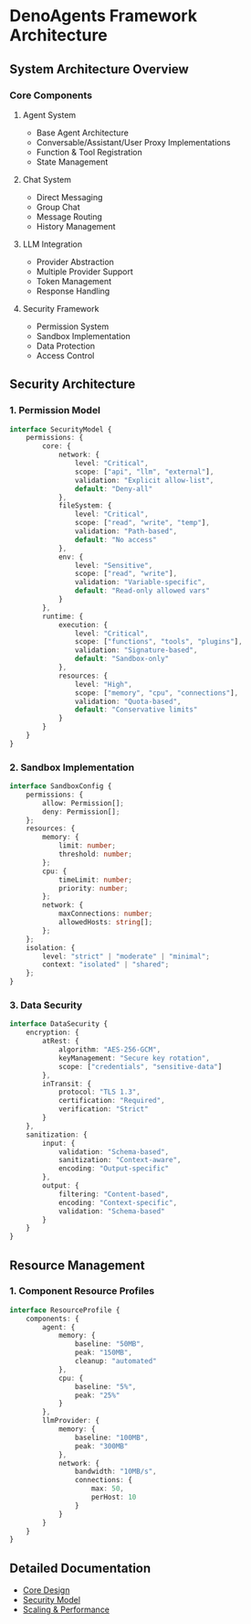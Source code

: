 # DenoAgents Framework Architecture

## System Architecture Overview

### Core Components
1. Agent System
   - Base Agent Architecture
   - Conversable/Assistant/User Proxy Implementations
   - Function & Tool Registration
   - State Management

2. Chat System
   - Direct Messaging
   - Group Chat
   - Message Routing
   - History Management

3. LLM Integration
   - Provider Abstraction
   - Multiple Provider Support
   - Token Management
   - Response Handling

4. Security Framework
   - Permission System
   - Sandbox Implementation
   - Data Protection
   - Access Control

## Security Architecture

### 1. Permission Model
```typescript
interface SecurityModel {
    permissions: {
        core: {
            network: {
                level: "Critical",
                scope: ["api", "llm", "external"],
                validation: "Explicit allow-list",
                default: "Deny-all"
            },
            fileSystem: {
                level: "Critical",
                scope: ["read", "write", "temp"],
                validation: "Path-based",
                default: "No access"
            },
            env: {
                level: "Sensitive",
                scope: ["read", "write"],
                validation: "Variable-specific",
                default: "Read-only allowed vars"
            }
        },
        runtime: {
            execution: {
                level: "Critical",
                scope: ["functions", "tools", "plugins"],
                validation: "Signature-based",
                default: "Sandbox-only"
            },
            resources: {
                level: "High",
                scope: ["memory", "cpu", "connections"],
                validation: "Quota-based",
                default: "Conservative limits"
            }
        }
    }
}
```

### 2. Sandbox Implementation
```typescript
interface SandboxConfig {
    permissions: {
        allow: Permission[];
        deny: Permission[];
    };
    resources: {
        memory: {
            limit: number;
            threshold: number;
        };
        cpu: {
            timeLimit: number;
            priority: number;
        };
        network: {
            maxConnections: number;
            allowedHosts: string[];
        };
    };
    isolation: {
        level: "strict" | "moderate" | "minimal";
        context: "isolated" | "shared";
    };
}
```

### 3. Data Security
```typescript
interface DataSecurity {
    encryption: {
        atRest: {
            algorithm: "AES-256-GCM",
            keyManagement: "Secure key rotation",
            scope: ["credentials", "sensitive-data"]
        },
        inTransit: {
            protocol: "TLS 1.3",
            certification: "Required",
            verification: "Strict"
        }
    },
    sanitization: {
        input: {
            validation: "Schema-based",
            sanitization: "Context-aware",
            encoding: "Output-specific"
        },
        output: {
            filtering: "Content-based",
            encoding: "Context-specific",
            validation: "Schema-based"
        }
    }
}
```

## Resource Management

### 1. Component Resource Profiles
```typescript
interface ResourceProfile {
    components: {
        agent: {
            memory: {
                baseline: "50MB",
                peak: "150MB",
                cleanup: "automated"
            },
            cpu: {
                baseline: "5%",
                peak: "25%"
            }
        },
        llmProvider: {
            memory: {
                baseline: "100MB",
                peak: "300MB"
            },
            network: {
                bandwidth: "10MB/s",
                connections: {
                    max: 50,
                    perHost: 10
                }
            }
        }
    }
}
```

## Detailed Documentation
- [Core Design](./core-design.md)
- [Security Model](./security-model.md)
- [Scaling & Performance](./scaling.md)
